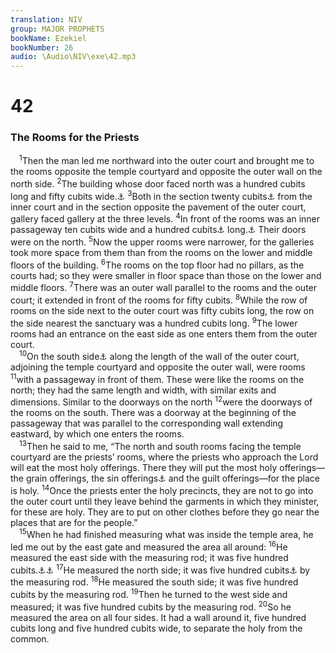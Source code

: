 ```yaml
---
translation: NIV
group: MAJOR PROPHETS
bookName: Ezekiel 
bookNumber: 26
audio: \Audio\NIV\exe\42.mp3
---
```


<div class="title"><h1>42</h1><h3>The Rooms for the Priests </h3></div>
<span class="verse exe_42_1"> <sup>1</sup>Then the man led me northward into the outer court and brought me to the rooms opposite the temple courtyard and opposite the outer wall on the north side. </span>
<span class="verse exe_42_2"><sup>2</sup>The building whose door faced north was a hundred cubits long and fifty cubits wide.<a data-toggle="tooltip" data-placement="bottom" title="That is, about 175 feet long and 88 feet wide or about 53 meters long and 27 meters wide">⚓</a></span>
<span class="verse exe_42_3"><sup>3</sup>Both in the section twenty cubits<a data-toggle="tooltip" data-placement="bottom" title="That is, about 35 feet or about 11 meters">⚓</a> from the inner court and in the section opposite the pavement of the outer court, gallery faced gallery at the three levels. </span>
<span class="verse exe_42_4"><sup>4</sup>In front of the rooms was an inner passageway ten cubits wide and a hundred cubits<a data-toggle="tooltip" data-placement="bottom" title="Septuagint and Syriac; Hebrew and one cubit">⚓</a> long.<a data-toggle="tooltip" data-placement="bottom" title="That is, about 18 feet wide and 175 feet long or about 5.3 meters wide and 53 meters long">⚓</a> Their doors were on the north. </span>
<span class="verse exe_42_5"><sup>5</sup>Now the upper rooms were narrower, for the galleries took more space from them than from the rooms on the lower and middle floors of the building. </span>
<span class="verse exe_42_6"><sup>6</sup>The rooms on the top floor had no pillars, as the courts had; so they were smaller in floor space than those on the lower and middle floors. </span>
<span class="verse exe_42_7"><sup>7</sup>There was an outer wall parallel to the rooms and the outer court; it extended in front of the rooms for fifty cubits. </span>
<span class="verse exe_42_8"><sup>8</sup>While the row of rooms on the side next to the outer court was fifty cubits long, the row on the side nearest the sanctuary was a hundred cubits long. </span>
<span class="verse exe_42_9"><sup>9</sup>The lower rooms had an entrance on the east side as one enters them from the outer court. <br/></span>
<span class="verse exe_42_10"> <sup>10</sup>On the south side<a data-toggle="tooltip" data-placement="bottom" title="Septuagint; Hebrew Eastward">⚓</a> along the length of the wall of the outer court, adjoining the temple courtyard and opposite the outer wall, were rooms </span>
<span class="verse exe_42_11"><sup>11</sup>with a passageway in front of them. These were like the rooms on the north; they had the same length and width, with similar exits and dimensions. Similar to the doorways on the north </span>
<span class="verse exe_42_12"><sup>12</sup>were the doorways of the rooms on the south. There was a doorway at the beginning of the passageway that was parallel to the corresponding wall extending eastward, by which one enters the rooms. <br/></span>
<span class="verse exe_42_13"> <sup>13</sup>Then he said to me, “The north and south rooms facing the temple courtyard are the priests’ rooms, where the priests who approach the Lord will eat the most holy offerings. There they will put the most holy offerings—the grain offerings, the sin offerings<a data-toggle="tooltip" data-placement="bottom" title="Or purification offerings">⚓</a> and the guilt offerings—for the place is holy. </span>
<span class="verse exe_42_14"><sup>14</sup>Once the priests enter the holy precincts, they are not to go into the outer court until they leave behind the garments in which they minister, for these are holy. They are to put on other clothes before they go near the places that are for the people.” <br/></span>
<span class="verse exe_42_15"> <sup>15</sup>When he had finished measuring what was inside the temple area, he led me out by the east gate and measured the area all around: </span>
<span class="verse exe_42_16"><sup>16</sup>He measured the east side with the measuring rod; it was five hundred cubits.<a data-toggle="tooltip" data-placement="bottom" title="See Septuagint of verse 17; Hebrew rods ; also in verses 18 and 19.">⚓</a><a data-toggle="tooltip" data-placement="bottom" title="Five hundred cubits equal about 875 feet or about 265 meters; also in verses 17, 18 and 19.">⚓</a></span>
<span class="verse exe_42_17"><sup>17</sup>He measured the north side; it was five hundred cubits<a data-toggle="tooltip" data-placement="bottom" title="Septuagint; Hebrew rods">⚓</a> by the measuring rod. </span>
<span class="verse exe_42_18"><sup>18</sup>He measured the south side; it was five hundred cubits by the measuring rod. </span>
<span class="verse exe_42_19"><sup>19</sup>Then he turned to the west side and measured; it was five hundred cubits by the measuring rod. </span>
<span class="verse exe_42_20"><sup>20</sup>So he measured the area on all four sides. It had a wall around it, five hundred cubits long and five hundred cubits wide, to separate the holy from the common. <br/></span>
